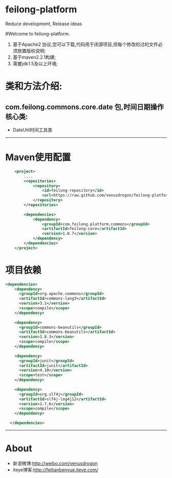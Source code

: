 feilong-platform
================

Reduce development, Release ideas


#Welcome to feilong-platform.

1. 基于Apache2 协议,您可以下载,代码用于闭源项目,但每个修改的过的文件必须放置版权说明;
1. 基于maven2.2.1构建;
1. 需要jdk1.5及以上环境;


# 类和方法介绍: 

## com.feilong.commons.core.date 包,时间日期操作核心类:

* DateUtil时间工具类  

***

# Maven使用配置

```XML
	<project>
		....
		<repositories>
			<repository>
				<id>feilong-repository</id>
				<url>https://raw.github.com/venusdrogon/feilong-platform/master</url>
			</repository>
		</repositories>
		
		<dependencies>
			<dependency>
				<groupId>com.feilong.platform.commons</groupId>
				<artifactId>feilong-core</artifactId>
				<version>1.0.7</version>
			</dependency>
		</dependencies>
	</project>
```

# 项目依赖

```XML
<dependencies>
    <dependency>
      <groupId>org.apache.commons</groupId>
      <artifactId>commons-lang3</artifactId>
      <version>3.1</version>
      <scope>compile</scope>
    </dependency>
    
    <dependency>
      <groupId>commons-beanutils</groupId>
      <artifactId>commons-beanutils</artifactId>
      <version>1.8.3</version>
      <scope>compile</scope>
    </dependency>
    
    <dependency>
      <groupId>junit</groupId>
      <artifactId>junit</artifactId>
      <version>4.10</version>
      <scope>test</scope>
    </dependency>
    
    <dependency>
      <groupId>org.slf4j</groupId>
      <artifactId>slf4j-log4j12</artifactId>
      <version>1.7.6</version>
      <scope>compile</scope>
    </dependency>
    
  </dependencies>
```
***

# About

* 新浪微博:http://weibo.com/venusdrogon 
* iteye博客:http://feitianbenyue.iteye.com/

